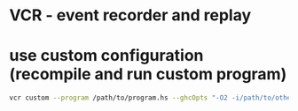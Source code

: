 # VCR - event recorder and replay

# use custom configuration (recompile and run custom program)

```bash
vcr custom --program /path/to/program.hs --ghcOpts "-O2 -i/path/to/other/includes"
```

